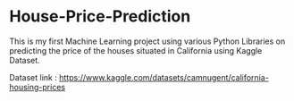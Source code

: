 # House-Price-Prediction

This is my first Machine Learning project using various Python Libraries on predicting the price of the houses situated in California using Kaggle Dataset.

Dataset link : https://www.kaggle.com/datasets/camnugent/california-housing-prices
